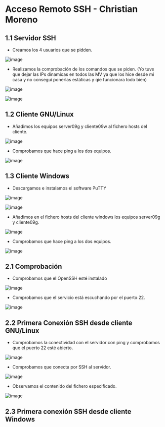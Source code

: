 # Acceso Remoto SSH - Christian Moreno #

## 1.1 Servidor SSH ##

- Creamos los 4 usuarios que se pidden.

![image](https://github.com/christianjmx/ADD_christian/blob/main/TRIM%201/Tema%201/SSH/capturas/1.1/1.png)

- Realizamos la comprobación de los comandos que se piden. (Yo tuve que dejar las IPs dinamicas en todos las
MV ya que los hice desde mi casa y no conseguí ponerlas estáticas y qie funcionara todo bien)

![image](https://github.com/christianjmx/ADD_christian/blob/main/TRIM%201/Tema%201/SSH/capturas/1.1/2.png)

![image](https://github.com/christianjmx/ADD_christian/blob/main/TRIM%201/Tema%201/SSH/capturas/1.1/3.png)

## 1.2 Cliente GNU/Linux ##

- Añadimos los equipos server09g y cliente09w al fichero hosts del cliente.

![image](https://github.com/christianjmx/ADD_christian/blob/main/TRIM%201/Tema%201/SSH/capturas/1.2/1.png)

- Comprobamos que hace ping a los dos equipos.

![image](https://github.com/christianjmx/ADD_christian/blob/main/TRIM%201/Tema%201/SSH/capturas/1.2/2.png)

## 1.3 Cliente Windows ##

- Descargamos e instalamos el software PuTTY

![image](https://github.com/christianjmx/ADD_christian/blob/main/TRIM%201/Tema%201/SSH/capturas/1.3/1.png)

![image](https://github.com/christianjmx/ADD_christian/blob/main/TRIM%201/Tema%201/SSH/capturas/1.3/2.png)

- Añadimos en el fichero hosts del cliente windows los equipos server09g y cliente09g.

![image](https://github.com/christianjmx/ADD_christian/blob/main/TRIM%201/Tema%201/SSH/capturas/1.3/3.png)

- Comprobamos que hace ping a los dos equipos.

![image](https://github.com/christianjmx/ADD_christian/blob/main/TRIM%201/Tema%201/SSH/capturas/1.3/4.png)

## 2.1 Comprobación ##

- Comprobamos que el OpenSSH esté instalado 

![image](https://github.com/christianjmx/ADD_christian/blob/main/TRIM%201/Tema%201/SSH/capturas/2.1/1.png)

- Comprobamos que el servicio está escuchando por el puerto 22.

![image](https://github.com/christianjmx/ADD_christian/blob/main/TRIM%201/Tema%201/SSH/capturas/2.1/2.png)

## 2.2 Primera Conexión SSH desde cliente GNU/Linux ##

- Comprobamos la conectividad con el servidor con ping y comprobamos que el puerto 22 esté abierto.

![image](https://github.com/christianjmx/ADD_christian/blob/main/TRIM%201/Tema%201/SSH/capturas/2.2/1.png)

- Comprobamos que conecta por SSH al servidor.

![image](https://github.com/christianjmx/ADD_christian/blob/main/TRIM%201/Tema%201/SSH/capturas/2.2/2.png)

- Observamos el contenido del fichero especificado.

![image](https://github.com/christianjmx/ADD_christian/blob/main/TRIM%201/Tema%201/SSH/capturas/2.2/3.png)

## 2.3 Primera conexión SSH desde cliente Windows ##















